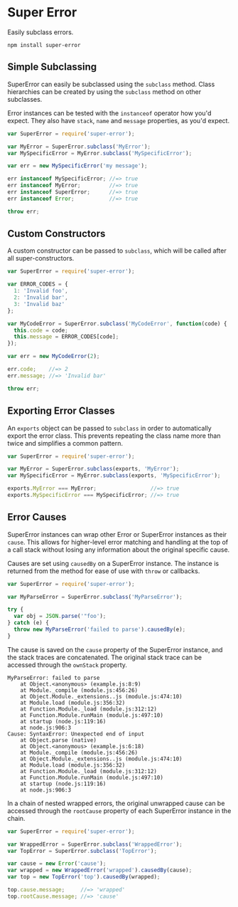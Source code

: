 # Super Error

Easily subclass errors.

```
npm install super-error
```

## Simple Subclassing

SuperError can easily be subclassed using the `subclass` method. Class
hierarchies can be created by using the `subclass` method on other
subclasses.

Error instances can be tested with the `instanceof` operator how you'd
expect. They also have `stack`, `name` and `message` properties, as
you'd expect.

```javascript
var SuperError = require('super-error');

var MyError = SuperError.subclass('MyError');
var MySpecificError = MyError.subclass('MySpecificError');

var err = new MySpecificError('my message');

err instanceof MySpecificError; //=> true
err instanceof MyError;         //=> true
err instanceof SuperError;      //=> true
err instanceof Error;           //=> true

throw err;
```

## Custom Constructors

A custom constructor can be passed to `subclass`, which will be called
after all super-constructors.

```javascript
var SuperError = require('super-error');

var ERROR_CODES = {
  1: 'Invalid foo',
  2: 'Invalid bar',
  3: 'Invalid baz'
};

var MyCodeError = SuperError.subclass('MyCodeError', function(code) {
  this.code = code;
  this.message = ERROR_CODES[code];
});

var err = new MyCodeError(2);

err.code;    //=> 2
err.message; //=> 'Invalid bar'

throw err;
```

## Exporting Error Classes

An `exports` object can be passed to `subclass` in order to
automatically export the error class. This prevents repeating the class
name more than twice and simplifies a common pattern.

```javascript
var SuperError = require('super-error');

var MyError = SuperError.subclass(exports, 'MyError');
var MySpecificError = MyError.subclass(exports, 'MySpecificError');

exports.MyError === MyError;                 //=> true
exports.MySpecificError === MySpecificError; //=> true
```

## Error Causes

SuperError instances can wrap other Error or SuperError instances as
their `cause`.  This allows for higher-level error matching and handling
at the top of a call stack without losing any information about the
original specific cause.

Causes are set using `causedBy` on a SuperError instance. The instance
is returned from the method for ease of use with `throw` or callbacks.

```javascript
var SuperError = require('super-error');

var MyParseError = SuperError.subclass('MyParseError');

try {
  var obj = JSON.parse('"foo');
} catch (e) {
  throw new MyParseError('failed to parse').causedBy(e);
}
```

The cause is saved on the `cause` property of the SuperError instance,
and the stack traces are concatenated. The original stack trace can be
accessed through the `ownStack` property.

```
MyParseError: failed to parse
    at Object.<anonymous> (example.js:8:9)
    at Module._compile (module.js:456:26)
    at Object.Module._extensions..js (module.js:474:10)
    at Module.load (module.js:356:32)
    at Function.Module._load (module.js:312:12)
    at Function.Module.runMain (module.js:497:10)
    at startup (node.js:119:16)
    at node.js:906:3
Cause: SyntaxError: Unexpected end of input
    at Object.parse (native)
    at Object.<anonymous> (example.js:6:18)
    at Module._compile (module.js:456:26)
    at Object.Module._extensions..js (module.js:474:10)
    at Module.load (module.js:356:32)
    at Function.Module._load (module.js:312:12)
    at Function.Module.runMain (module.js:497:10)
    at startup (node.js:119:16)
    at node.js:906:3
```

In a chain of nested wrapped errors, the original unwrapped cause can be
accessed through the `rootCause` property of each SuperError instance in
the chain.

```javascript
var SuperError = require('super-error');

var WrappedError = SuperError.subclass('WrappedError');
var TopError = SuperError.subclass('TopError');

var cause = new Error('cause');
var wrapped = new WrappedError('wrapped').causedBy(cause);
var top = new TopError('top').causedBy(wrapped);

top.cause.message;     //=> 'wrapped'
top.rootCause.message; //=> 'cause'
```
